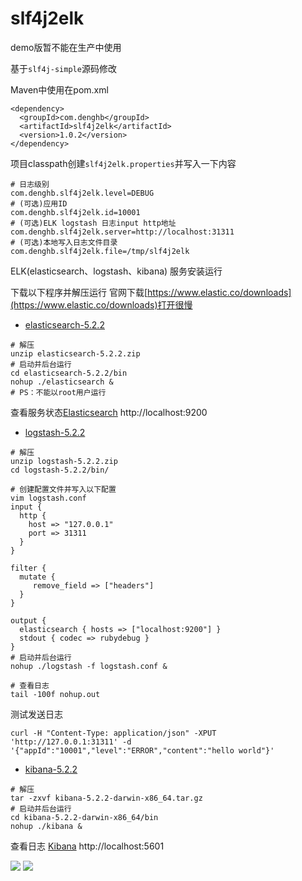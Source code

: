 # slf4j2elk

demo版暂不能在生产中使用

基于`slf4j-simple`源码修改

Maven中使用在pom.xml
```
<dependency>
  <groupId>com.denghb</groupId>
  <artifactId>slf4j2elk</artifactId>
  <version>1.0.2</version>
</dependency>
```


项目classpath创建`slf4j2elk.properties`并写入一下内容
```
# 日志级别
com.denghb.slf4j2elk.level=DEBUG
# (可选)应用ID
com.denghb.slf4j2elk.id=10001
# (可选)ELK logstash 日志input http地址
com.denghb.slf4j2elk.server=http://localhost:31311
# (可选)本地写入日志文件目录
com.denghb.slf4j2elk.file=/tmp/slf4j2elk
```


ELK(elasticsearch、logstash、kibana) 服务安装运行

下载以下程序并解压运行
官网下载[https://www.elastic.co/downloads](https://www.elastic.co/downloads)打开很慢

- [elasticsearch-5.2.2](https://denghb.com/dl/elasticsearch-5.2.2.zip)
```
# 解压
unzip elasticsearch-5.2.2.zip
# 启动并后台运行
cd elasticsearch-5.2.2/bin
nohup ./elasticsearch &
# PS：不能以root用户运行
```
查看服务状态[Elasticsearch](http://localhost:9200) http://localhost:9200

- [logstash-5.2.2](https://denghb.com/dl/logstash-5.2.2.zip)
```
# 解压
unzip logstash-5.2.2.zip
cd logstash-5.2.2/bin/

# 创建配置文件并写入以下配置
vim logstash.conf 
input {
  http {
    host => "127.0.0.1"
    port => 31311
  }
}

filter {
  mutate {
     remove_field => ["headers"]
  }
}

output {
  elasticsearch { hosts => ["localhost:9200"] }
  stdout { codec => rubydebug }
}
# 启动并后台运行
nohup ./logstash -f logstash.conf &

# 查看日志
tail -100f nohup.out
```
测试发送日志
```
curl -H "Content-Type: application/json" -XPUT 'http://127.0.0.1:31311' -d '{"appId":"10001","level":"ERROR","content":"hello world"}'
```

- [kibana-5.2.2](https://denghb.com/dl/kibana-5.2.2-darwin-x86_64.tar.gz)
```
# 解压
tar -zxvf kibana-5.2.2-darwin-x86_64.tar.gz
# 启动并后台运行
cd kibana-5.2.2-darwin-x86_64/bin
nohup ./kibana &
```
查看日志 [Kibana](http://localhost:5601) http://localhost:5601

[![](https://raw.githubusercontent.com/deng-hb/slf4j2elk/master/Kibana-1.png)]()
[![](https://raw.githubusercontent.com/deng-hb/slf4j2elk/master/Kibana-2.png)]()





